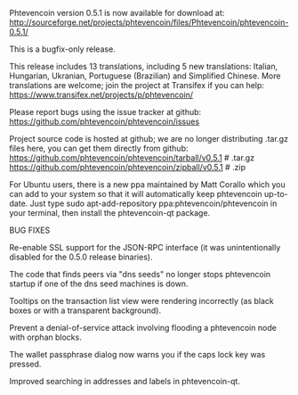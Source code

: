 Phtevencoin version 0.5.1 is now available for download at:
http://sourceforge.net/projects/phtevencoin/files/Phtevencoin/phtevencoin-0.5.1/

This is a bugfix-only release.

This release includes 13 translations, including 5 new translations:
Italian, Hungarian, Ukranian, Portuguese (Brazilian) and Simplified Chinese.
More translations are welcome; join the project at Transifex if you can help:
https://www.transifex.net/projects/p/phtevencoin/

Please report bugs using the issue tracker at github:
https://github.com/phtevencoin/phtevencoin/issues

Project source code is hosted at github; we are no longer
distributing .tar.gz files here, you can get them
directly from github:
https://github.com/phtevencoin/phtevencoin/tarball/v0.5.1  # .tar.gz
https://github.com/phtevencoin/phtevencoin/zipball/v0.5.1  # .zip

For Ubuntu users, there is a new ppa maintained by Matt Corallo which
you can add to your system so that it will automatically keep
phtevencoin up-to-date.  Just type
sudo apt-add-repository ppa:phtevencoin/phtevencoin
in your terminal, then install the phtevencoin-qt package.


BUG FIXES

Re-enable SSL support for the JSON-RPC interface (it was unintentionally
disabled for the 0.5.0 release binaries).

The code that finds peers via "dns seeds" no longer stops phtevencoin startup
if one of the dns seed machines is down.

Tooltips on the transaction list view were rendering incorrectly (as black boxes
or with a transparent background).

Prevent a denial-of-service attack involving flooding a phtevencoin node with
orphan blocks.

The wallet passphrase dialog now warns you if the caps lock key was pressed.

Improved searching in addresses and labels in phtevencoin-qt.
